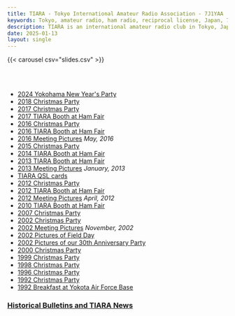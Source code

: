 ```yaml
---
title: TIARA - Tokyo International Amateur Radio Association - 7J1YAA
keywords: Tokyo, amateur radio, ham radio, reciprocal license, Japan, 7J1YAA
description: TIARA is an international amateur radio club in Tokyo, Japan.
date: 2025-01-13
layout: single
---
```


{{< carousel csv="slides.csv" >}}

<br>
<br>

- [2024 Yokohama New Year's Party](/7j1yaa/tiara/2024/yokohama-new-years-party/)
- [2018 Christmas Party](/7j1yaa/tiara/2018/christmas-party/)
- [2017 Christmas Party](/7j1yaa/tiara/2017/christmas-party/)
- [2017 TIARA Booth at Ham Fair](/7j1yaa/tiara/2017/hamfair/)
- [2016 Christmas Party](/7j1yaa/tiara/2016/christmas-party/)
- [2016 TIARA Booth at Ham Fair](/7j1yaa/tiara/2016/hamfair/)
- [2016 Meeting Pictures](/7j1yaa/tiara/meetings/#2016-05) *May, 2016*
- [2015 Christmas Party](/7j1yaa/tiara/2015/TIARA-Christmas-Party-2015-12-06.jpg)
- [2014 TIARA Booth at Ham Fair](/7j1yaa/tiara/2014/2014-TIARA-HamFair.jpg)
- [2013 TIARA Booth at Ham Fair](/7j1yaa/tiara/2013/2013-08-TIARA-HamFair.jpg)
- [2013 Meeting Pictures](/7j1yaa/tiara/meetings/#2013-01) *January, 2013*
- [TIARA QSL cards](/7j1yaa/tiara/QSL/)
- [2012 Christmas Party](/7j1yaa/tiara/2012/TIARA_Christmas_Party_2012.jpg)
- [2012 TIARA Booth at Ham Fair](/7j1yaa/tiara/2012/TIARA_HamFair_2012.JPG)
- [2012 Meeting Pictures](/7j1yaa/tiara/meetings/#2012-04) *April, 2012*
- [2010 TIARA Booth at Ham Fair](/7j1yaa/tiara/2010/tiara_ham_fair_2010_dk7pe.jpg)
- [2007 Christmas Party](/7j1yaa/tiara/2007/)
- [2002 Christmas Party](/7j1yaa/tiara/2002x/)
- [2002 Meeting Pictures](/7j1yaa/tiara/meetings/#2002-11) *November, 2002*
- [2002 Pictures of Field Day](/7j1yaa/tiara/2002/fieldday/)
- [2002 Pictures of our 30th Anniversary Party](/7j1yaa/tiara/2002/party/)
- [2000 Christmas Party](/7j1yaa/tiara/2000x/)
- [1999 Christmas Party](/7j1yaa/tiara/1999x/)
- [1998 Christmas Party](/7j1yaa/tiara/1998x/)
- [1996 Christmas Party](/7j1yaa/tiara/1996/)
- [1992 Christmas Party](/7j1yaa/tiara/1992/christmas-party/)
- [1992 Breakfast at Yokota Air Force Base](/7j1yaa/tiara/1992/)

### [Historical Bulletins and TIARA News](/7j1yaa/tiara/archive/)</a>
